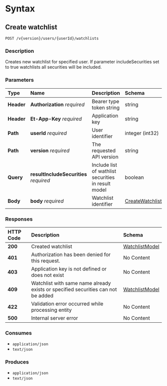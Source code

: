 # Syntax

## Create watchlist

```text
POST /v{version}/users/{userId}/watchlists
```

### Description

Creates new watchlist for specified user. If parameter includeSecurities set to true watchlists all securities will be included.

### Parameters

| Type | Name | Description | Schema | Default |
| :--- | :--- | :--- | :--- | :--- |
| **Header** | **Authorization**   _required_ | Bearer type token string | string |  |
| **Header** | **Et-App-Key**   _required_ | Application key | string |  |
| **Path** | **userId**   _required_ | User identifier | integer \(int32\) |  |
| **Path** | **version**   _required_ | The requested API version | string | `"1"` |
| **Query** | **resultIncludeSecurities**   _required_ | Include list of wathlist securities in result model | boolean |  |
| **Body** | **body**   _required_ | Watchlist identifier | [CreateWatchlistModel](../../definitions/#createwatchlistmodel) |  |

### Responses

| HTTP Code | Description | Schema |
| :--- | :--- | :--- |
| **200** | Created watchlist | [WatchlistModel](../../definitions/#watchlistmodel) |
| **401** | Authorization has been denied for this request. | No Content |
| **403** | Application key is not defined or does not exist | No Content |
| **409** | Watchlist with same name already exists or specified securities can not be added | [WatchlistModel](../../definitions/#watchlistmodel) |
| **422** | Validation error occurred while processing entity | No Content |
| **500** | Internal server error | No Content |

### Consumes

* `application/json`
* `text/json`

### Produces

* `application/json`
* `text/json`

